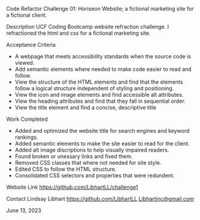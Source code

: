Code Refactor Challenge 01: Horiseon Website; a fictional marketing site for a fictional client.

Description
UCF Coding Bootcamp website refraction challenge.  I refractioned the html and css for a fictional marketing site.

Acceptance Criteria
* A webpage that meets accessibility standards when the source code is viewed.
* Add semantic elements where needed to make code easier to read and follow.
* View the structure of the HTML elements and find that the elements follow a logical structure independent of styling and positioning.
* View the icon and image elements and find accessible alt attributes.
* View the heading attributes and find that they fall in sequential order.
* View the title element and find a concise, descriptive title

Work Completed
* Added and optimized the website title for search engines and keyword rankings.
* Added semantic elements to make the site easier to read for the client.
* Added alt image discriptions to help visually impaired readers.
* Found broken or unessary links and fixed them.
* Removed CSS classes that where not needed for site style.
* Edited CSS to follow the HTML structure.
* Consolidated CSS selectors and properties that were redundent.

Website Link
https://github.com/LibhartLL/challenge1

Contact
Lindsay Libhart
https://github.com/LibhartLL
Libhartinc@gmail.com

June 13, 2023


